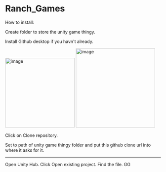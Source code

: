 # Ranch_Games

How to install: 

Create folder to store the unity game thingy.

Install Github desktop if you havn't already. 

<img width="225" alt="image" src="https://github.com/KurtNakasato/Ranch_Games/assets/31753097/e9362aff-dc4a-4b1f-b29e-c3bb4153d025">

<img width="256" alt="image" src="https://github.com/KurtNakasato/Ranch_Games/assets/31753097/f32d3342-cd9f-4332-a0ec-8e6bc6b337c2">

Click on Clone repository.

Set to path of unity game thingy folder and put this github clone url into where it asks for it.

---

Open Unity Hub. Click Open existing project. Find the file. GG
